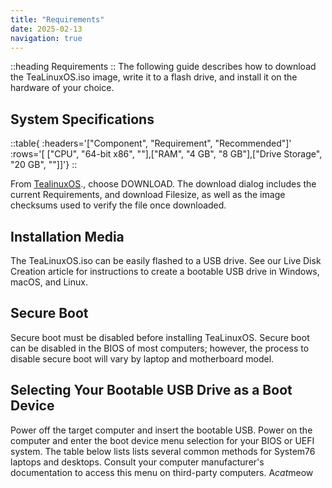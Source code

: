 ```yaml
---
title: "Requirements"
date: 2025-02-13
navigation: true
---
```


::heading
Requirements
::
The following guide describes how to download the TeaLinuxOS.iso image, write it to a flash drive, and install it on the hardware of your choice.

## System Specifications

::table{ :headers='["Component", "Requirement", "Recommended"]' :rows='[ ["CPU", "64-bit x86", ""],["RAM", "4 GB", "8 GB"],["Drive Storage", "20 GB", ""]]'}
::

From [TealinuxOS](https://doscom.org)., choose DOWNLOAD. The download dialog includes the current Requirements, and download Filesize, as well as the image checksums used to verify the file once downloaded.

## Installation Media

The TeaLinuxOS.iso can be easily flashed to a USB drive. See our Live Disk Creation article for instructions to create a bootable USB drive in Windows, macOS, and Linux.

## Secure Boot

Secure boot must be disabled before installing TeaLinuxOS. Secure boot can be disabled in the BIOS of most computers; however, the process to disable secure boot will vary by laptop and motherboard model.

## Selecting Your Bootable USB Drive as a Boot Device

Power off the target computer and insert the bootable USB. Power on the computer and enter the boot device menu selection for your BIOS or UEFI system. The table below lists lists several common methods for System76 laptops and desktops. Consult your computer manufacturer's documentation to access this menu on third-party computers.
A*cat*meow
